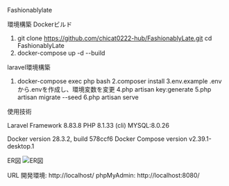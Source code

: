 Fashionablylate


環境構築
Dockerビルド
1. git clone https://github.com/chicat0222-hub/FashionablyLate.git
cd FashionablyLate
2. docker-compose up -d --build


laravel環境構築

1. docker-compose exec php bash
2.composer install
3.env.example .envから.envを作成し、環境変数を変更
4.php artisan key:generate
5.php artisan migrate --seed
6.php artisan serve



使用技術

Laravel Framework 8.83.8
PHP 8.1.33 (cli)
MYSQL:8.0.26

Docker version 28.3.2, build 578ccf6
Docker Compose version v2.39.1-desktop.1


ER図
![ER図](./er/FashionablyLate.drawio.svg)



URL
開発環境: http://localhost/
phpMyAdmin: http://localhost:8080/

